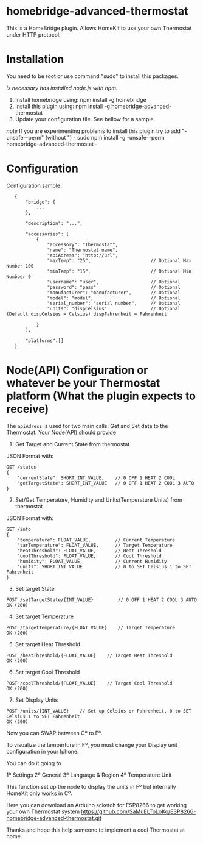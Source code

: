# homebridge-advanced-thermostat

This is a HomeBridge plugin. Allows HomeKit to use your own Thermostat under HTTP protocol.

# Installation

You need to be root or use command "sudo" to install this packages.

*Is necessary has installed node.js with npm.*

1. Install homebridge using: npm install -g homebridge
2. Install this plugin using: npm install -g homebridge-advanced-thermostat
3. Update your configuration file. See bellow for a sample. 

*note* If you are experimenting problems to install this plugin try to add "-unsafe--perm" (without ")
       - sudo npm install -g -unsafe--perm homebridge-advanced-thermostat -

# Configuration

Configuration sample:

 ```
    {
        "bridge": {
            ...
        },
        
        "description": "...",

        "accessories": [
            {
                "accessory": "Thermostat",
                "name": "Thermostat name",
                "apiAdress": "http://url",
                "maxTemp": "25",                      // Optional Max Number 100
                "minTemp": "15",                      // Optional Min Numbber 0
                "username": "user",                   // Optional
                "password": "pass"                    // Optional
                "manufacturer": "manufacturer",       // Optional
                "model": "model",                     // Optional
                "serial_number": "serial number",     // Optional
                "units": "dispCelsius"                // Optional (Default dispCelsius = Celsius) dispFahrenheit = Fahrenheit 
                
            }
        ],

        "platforms":[]
    }
```
# Node(API) Configuration or whatever be your Thermostat platform (What the plugin expects to receive)

The `apiAdress` is used for two main calls: Get and Set data to the Thermostat. Your Node(API) should provide

1. Get Target and Current State from thermostat.

  JSON Format with:
  
```
GET /status
{
    "currentState": SHORT_INT_VALUE,    // 0 OFF 1 HEAT 2 COOL
    "getTargetState": SHORT_INT_VALUE   // 0 OFF 1 HEAT 2 COOL 3 AUTO
}
```

2. Set/Get Temperature, Humidity and Units(Temperature Units) from thermostat 
  
  JSON Format with:

```
GET /info
{
    "temperature": FLOAT_VALUE,         // Current Temperature 
    "tarTemperature": FLOAT_VALUE,      // Target Temperature 
    "heatThreshold": FLOAT_VALUE,       // Heat Threshold 
    "coolThreshold": FLOAT_VALUE,       // Cool Threshold 
    "humidity": FLOAT_VALUE,            // Current Humidity
    "units": SHORT_INT_VALUE            // 0 to SET Celsius 1 to SET Fahrenheit 
}
```

3. Set target State
```
POST /setTargetState/{INT_VALUE}         // 0 OFF 1 HEAT 2 COOL 3 AUTO
OK (200)
```

4. Set target Temperature 
```
POST /targetTemperature/{FLOAT_VALUE}    // Target Temperature 
OK (200)
```

5. Set target Heat Threshold  
```
POST /heatThreshold/{FLOAT_VALUE}    // Target Heat Threshold 
OK (200)
```

6. Set target Cool Threshold  
```
POST /coolThreshold/{FLOAT_VALUE}    // Target Cool Threshold 
OK (200)
```

7. Set Display Units  
```
POST /units/{INT_VALUE}    // Set up Celsius or Fahrenheit, 0 to SET Celsius 1 to SET Fahrenheit 
OK (200)
```

Now you can SWAP between Cº to Fº. 

To visualize the temperture in Fº, you must change your Display unit configuration
in your Iphone.

You can do it going to 

1º Settings
2º General
3º Language & Region
4º Temperature Unit

This function set up the node to display the units in Fº but internally HomeKit only works in Cº.

Here you can download an Arduino scketch for ESP8266 to get working your own Thermostat system
https://github.com/SaMuELToLoKo/ESP8266-homebridge-advanced-thermostat.git

Thanks and hope this help someone to implement a cool Thermostat at home.
